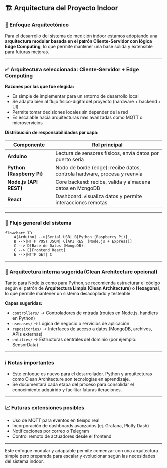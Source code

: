 ## 🏗️ Arquitectura del Proyecto Indoor

### 📌 Enfoque Arquitectónico

Para el desarrollo del sistema de medición indoor estamos adoptando una **arquitectura modular basada en el patrón Cliente-Servidor con lógica Edge Computing**, lo que permite mantener una base sólida y extensible para futuras mejoras.

---

### ✅ Arquitectura seleccionada: Cliente-Servidor + Edge Computing

**Razones por las que fue elegida:**

- Es simple de implementar para un entorno de desarrollo local
- Se adapta bien al flujo físico-digital del proyecto (hardware + backend + UI)
- Permite tomar decisiones locales sin depender de la red
- Es escalable hacia arquitecturas más avanzadas como MQTT o microservicios

**Distribución de responsabilidades por capa:**

| Componente                | Rol principal                                                            |
| ------------------------- | ------------------------------------------------------------------------ |
| **Arduino**               | Lectura de sensores físicos, envía datos por puerto serial               |
| **Python (Raspberry Pi)** | Nodo de borde (edge): recibe datos, controla hardware, procesa y reenvía |
| **Node.js (API REST)**    | Core backend: recibe, valida y almacena datos en MongoDB                 |
| **React**                 | Dashboard: visualiza datos y permite interacciones remotas               |

---

### 🔧 Flujo general del sistema

```
flowchart TD
    A[Arduino] -->|Serial USB| B[Python (Raspberry Pi)]
    B -->|HTTP POST JSON| C[API REST (Node.js + Express)]
    C --> D[Base de Datos (MongoDB)]
    C --> E[Frontend React]
    E -->|HTTP GET| C
```

---

### 🧱 Arquitectura interna sugerida (Clean Architecture opcional)

Tanto para Node.js como para Python, se recomienda estructurar el código según el patrón de **Arquitectura Limpia (Clean Architecture)** o **Hexagonal**, lo que permite mantener un sistema desacoplado y testeable.

**Capas sugeridas:**

- `controllers/` → Controladores de entrada (routes en Node.js, handlers en Python)
- `usecases/` → Lógica de negocio o servicios de aplicación
- `repositories/` → Interfaces de acceso a datos (MongoDB, archivos, APIs externas)
- `entities/` → Estructuras centrales del dominio (por ejemplo: SensorData)

---

### ℹ️ Notas importantes

- Este enfoque es nuevo para el desarrollador. Python y arquitecturas como Clean Architecture son tecnologías en aprendizaje.
- Se documentará cada etapa del proceso para consolidar el conocimiento adquirido y facilitar futuras iteraciones.

---

### 📈 Futuras extensiones posibles

- Uso de MQTT para eventos en tiempo real
- Incorporación de dashboards avanzados (ej. Grafana, Plotly Dash)
- Notificaciones por correo o Telegram
- Control remoto de actuadores desde el frontend

---

Este enfoque modular y adaptable permite comenzar con una arquitectura simple pero preparada para escalar y evolucionar según las necesidades del sistema indoor.

